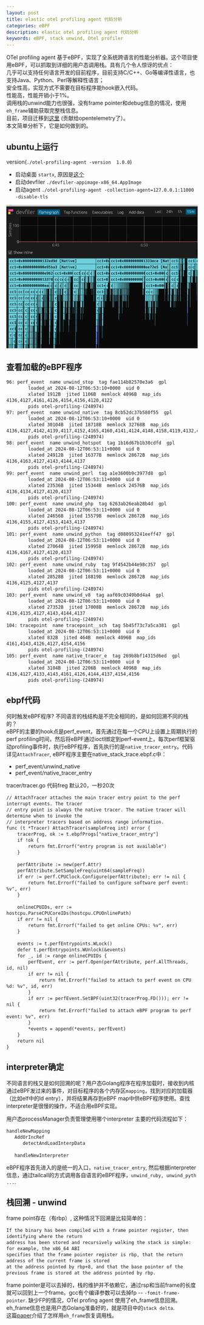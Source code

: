 ```yaml
---
layout: post
title: elastic otel profiling agent 代码分析
categories: eBPF
description: elastic otel profiling agent 代码分析
keywords: eBPF, stack unwind, Otel profiler
---
```


OTel profiling agent 基于eBPF，实现了全系统跨语言的性能分析器。这个项目使用eBPF，可以抓取到详细的用户态调用栈。具有几个令人惊讶的优点：  
几乎可以支持任何语言开发的目前程序，目前支持C/C++、Go等编译性语言，也支持Java、Python、Perl等解释性语言；  
安全性高，实现方式不需要在目标程序能hook嵌入代码。  
性能高，性能开销小于1%。  
调用栈的unwind能力也很强，没有frame pointer和debug信息的情况，使用`eh_frame`辅助获取完整栈信息。  
目前，项目迁移到[这里](https://github.com/open-telemetry/opentelemetry-ebpf-profiler) (贡献给opentelemetry了）。  
本文简单分析下，它是如何做到的。  

## ubuntu上运行

version(`./otel-profiling-agent -version 
1.0.0`)  
- 启动桌面
`startx`, 原因是[这个](https://github.com/open-telemetry/opentelemetry-ebpf-profiler/issues/14)
- 启动devfiler 
`./devfiler-appimage-x86_64.AppImage`  
- 启动agent
`./otel-profiling-agent -collection-agent=127.0.0.1:11000 -disable-tls`

![运行效果](/images/devfiler.png)

## 查看加载的eBPF程序
```
96: perf_event  name unwind_stop  tag fae114b82570e3a6  gpl
        loaded_at 2024-08-12T06:53:10+0000  uid 0
        xlated 1912B  jited 1106B  memlock 4096B  map_ids 4136,4127,4161,4126,4154,4156,4120,4122
        pids otel-profiling-(248974)
97: perf_event  name unwind_native  tag 8cb52dc37b580f55  gpl
        loaded_at 2024-08-12T06:53:10+0000  uid 0
        xlated 30104B  jited 18718B  memlock 32768B  map_ids 4136,4127,4142,4139,4117,4152,4165,4160,4141,4124,4148,4158,4119,4132,4130,4146,4150,4166,4143,4144,4137
        pids otel-profiling-(248974)
98: perf_event  name unwind_hotspot  tag 1b16d67b1b30cdfd  gpl
        loaded_at 2024-08-12T06:53:11+0000  uid 0
        xlated 24912B  jited 16377B  memlock 28672B  map_ids 4136,4163,4127,4143,4144,4137
        pids otel-profiling-(248974)
99: perf_event  name unwind_perl  tag a1e3600b9c3977d8  gpl
        loaded_at 2024-08-12T06:53:11+0000  uid 0
        xlated 23536B  jited 15344B  memlock 24576B  map_ids 4136,4134,4127,4120,4137
        pids otel-profiling-(248974)
100: perf_event  name unwind_php  tag 6263ab26eab28b4d  gpl
        loaded_at 2024-08-12T06:53:11+0000  uid 0
        xlated 24656B  jited 15579B  memlock 28672B  map_ids 4136,4155,4127,4153,4143,4137
        pids otel-profiling-(248974)
101: perf_event  name unwind_python  tag d080953241eeff47  gpl
        loaded_at 2024-08-12T06:53:11+0000  uid 0
        xlated 27064B  jited 15995B  memlock 28672B  map_ids 4136,4167,4127,4120,4137
        pids otel-profiling-(248974)
102: perf_event  name unwind_ruby  tag 9f4542b44e98c357  gpl
        loaded_at 2024-08-12T06:53:11+0000  uid 0
        xlated 28528B  jited 18819B  memlock 28672B  map_ids 4136,4125,4127,4137
        pids otel-profiling-(248974)
103: perf_event  name unwind_v8  tag aaf69c0349b0d4a4  gpl
        loaded_at 2024-08-12T06:53:11+0000  uid 0
        xlated 27352B  jited 17008B  memlock 28672B  map_ids 4136,4135,4127,4143,4144,4137
        pids otel-profiling-(248974)
104: tracepoint  name tracepoint__sch  tag 5b45f73c7a5ca381  gpl
        loaded_at 2024-08-12T06:53:11+0000  uid 0
        xlated 832B  jited 464B  memlock 4096B  map_ids 4161,4143,4126,4127,4154,4156
        pids otel-profiling-(248974)
105: perf_event  name native_tracer_e  tag 269b8bf14315d6ed  gpl
        loaded_at 2024-08-12T06:53:11+0000  uid 0
        xlated 3104B  jited 2206B  memlock 4096B  map_ids 4136,4127,4133,4143,4161,4126,4144,4137,4154,4156
        pids otel-profiling-(248974)
```

## ebpf代码
何时触发eBPF程序? 不同语言的栈结构是不完全相同的，是如何回溯不同的栈的？  
eBPF的主要的hook点是perf_event，首先通过在每一个CPU上设置上周期执行的perf profiling时间，然后将eBPF通过ioctl绑定到perf-event上，每次perf框架驱动profiling事件时，执行eBPF程序，首先执行的是`native_tracer_entry`。代码详见`AttachTracer`, eBPF程序主要在native_stack_trace.ebpf.c中：   
- perf_event/unwind_native
- perf_event/native_tracer_entry

tracer/tracer.go 代码freg 默认20，一秒20次  
```
// AttachTracer attaches the main tracer entry point to the perf interrupt events. The tracer
// entry point is always the native tracer. The native tracer will determine when to invoke the
// interpreter tracers based on address range information.
func (t *Tracer) AttachTracer(sampleFreq int) error {
    tracerProg, ok := t.ebpfProgs["native_tracer_entry"]
    if !ok {
        return fmt.Errorf("entry program is not available")
    }

    perfAttribute := new(perf.Attr)
    perfAttribute.SetSampleFreq(uint64(sampleFreq))
    if err := perf.CPUClock.Configure(perfAttribute); err != nil {
        return fmt.Errorf("failed to configure software perf event: %v", err)
    }

    onlineCPUIDs, err := hostcpu.ParseCPUCoreIDs(hostcpu.CPUOnlinePath)
    if err != nil {
        return fmt.Errorf("failed to get online CPUs: %v", err)
    }

    events := t.perfEntrypoints.WLock()
    defer t.perfEntrypoints.WUnlock(&events)
    for _, id := range onlineCPUIDs {
        perfEvent, err := perf.Open(perfAttribute, perf.AllThreads, id, nil)
        if err != nil {
            return fmt.Errorf("failed to attach to perf event on CPU %d: %v", id, err)
        }
        if err := perfEvent.SetBPF(uint32(tracerProg.FD())); err != nil {
            return fmt.Errorf("failed to attach eBPF program to perf event: %v", err)
        }
        *events = append(*events, perfEvent)
    }
    return nil
}
```

## interpreter确定
不同语言的栈又是如何回溯的呢？用户态Golang程序在程序加载时，接收到内核通过eBPF发过来的事件，对目标程序的各个内存区`mapping`，找到对应的加载器（比如elf中的ld entry），并将结果再存到eBPF map中供eBPF程序使用。查找interpreter是很慢的操作，不适合用eBPF实现。  

用户态processManager负责管理使用哪个interpreter  主要的代码流程如下：
```
handleNewMapping
   AddOrIncRef
      detectAndLoadInterpData
      
   handleNewInterpreter  
```
eBPF程序首先进入的是统一的入口，`native_tracer_entry`, 然后根据interpreter信息，通过tailcall的方式调用各自语言的eBPF程序，`unwind_ruby, unwind_pyth ...`.    
## 栈回溯 - unwind

frame point存在（有rbp）, 这种情况下回溯是比较简单的：
```
If the binary has been compiled with a frame pointer register, then identifying where the return
address has been stored and recursively walking the stack is simple: for example, the x86_64 ABI
specifies that the frame pointer register is rbp, that the return address of the current frame is stored
at the address pointed by rbp+8, and that the base pointer of the previous frame is stored at the address pointed by rbp.
```    
frame pointer是可以去掉的，栈的维护并不依赖它，通过rsp和当前frame的长度就可以回到上一个frame。gcc有个编译参数可以去掉fp -- `-fomit-frame-pointer`.  缺少FP的情况，OTel profing agent 使用了eh_frame信息回溯。eh_frame信息也是用户态Golang准备好的，就是项目中的`stack delta`.   
这篇[paper](https://inria.hal.science/hal-02297690/document)介绍了怎样用`eh_frame`恢复调用栈。

